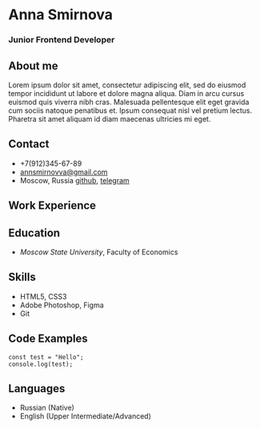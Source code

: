 # Anna Smirnova
### Junior Frontend Developer

## About me
Lorem ipsum dolor sit amet, consectetur adipiscing elit, sed do eiusmod tempor incididunt ut labore et dolore magna aliqua. Diam in arcu cursus euismod quis viverra nibh cras. Malesuada pellentesque elit eget gravida cum sociis natoque penatibus et. Ipsum consequat nisl vel pretium lectus. Pharetra sit amet aliquam id diam maecenas ultricies mi eget.

## Contact
* +7(912)345-67-89
* annsmirnovva@gmail.com
* Moscow, Russia
[github](https://github.com/ann-sm), [telegram](https://github.com/ann-sm)

## Work Experience


## Education
* *Moscow State University*, Faculty of Economics

## Skills
* HTML5, CSS3
* Adobe Photoshop, Figma
* Git

## Code Examples
```
const test = "Hello";
console.log(test);

```

## Languages
* Russian (Native)
* English (Upper Intermediate/Advanced)